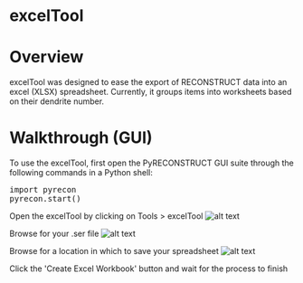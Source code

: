 excelTool
=============

# Overview
excelTool was designed to ease the export of RECONSTRUCT data into an excel (XLSX) spreadsheet. Currently, it groups items into worksheets based on their dendrite number.

# Walkthrough (GUI)
To use the excelTool, first open the PyRECONSTRUCT GUI suite through the following commands in a Python shell: <br>
<pre>
import pyrecon
pyrecon.start()
</pre>

Open the excelTool by clicking on Tools > excelTool
![alt text](https://github.com/wtrdrnkr/pyrecon/raw/master/pyrecon/tools/excelTool/images/exceltool1.jpg "excelTool1")

Browse for your .ser file
![alt text](https://github.com/wtrdrnkr/pyrecon/raw/master/pyrecon/tools/excelTool/images/exceltool2.jpg "excelTool2")

Browse for a location in which to save your spreadsheet
![alt text](https://github.com/wtrdrnkr/pyrecon/raw/master/pyrecon/tools/excelTool/images/exceltool3.jpg "excelTool3")

Click the 'Create Excel Workbook' button and wait for the process to finish



